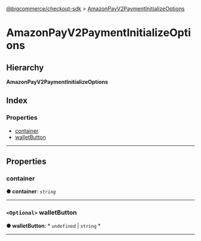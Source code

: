 [@bigcommerce/checkout-sdk](../README.md) > [AmazonPayV2PaymentInitializeOptions](../interfaces/amazonpayv2paymentinitializeoptions.md)

# AmazonPayV2PaymentInitializeOptions

## Hierarchy

**AmazonPayV2PaymentInitializeOptions**

## Index

### Properties

* [container](amazonpayv2paymentinitializeoptions.md#container)
* [walletButton](amazonpayv2paymentinitializeoptions.md#walletbutton)

---

## Properties

<a id="container"></a>

###  container

**● container**: *`string`*

___
<a id="walletbutton"></a>

### `<Optional>` walletButton

**● walletButton**: * `undefined` &#124; `string`
*

___

